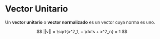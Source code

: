 # Vector Unitario
Un **vector unitario** o **vector normalizado** es un vector cuya norma es uno.

$$
||v|| = \sqrt{x^2_1, + \dots + x^2_n} = 1
$$